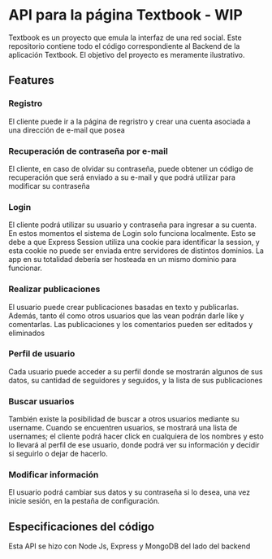 # API para la página Textbook - WIP

Textbook es un proyecto que emula la interfaz de una red social.
Este repositorio contiene todo el código correspondiente al Backend de la aplicación Textbook.
El objetivo del proyecto es meramente ilustrativo.

## Features

### Registro

El cliente puede ir a la página de regristro y crear una cuenta asociada a una dirección de e-mail que posea

### Recuperación de contraseña por e-mail

El cliente, en caso de olvidar su contraseña, puede obtener un código de recuperación que será enviado a su e-mail y que podrá utilizar para modificar su contraseña

### Login

El cliente podrá utilizar su usuario y contraseña para ingresar a su cuenta.
En estos momentos el sistema de Login solo funciona localmente. Esto se debe a que Express Session utiliza una cookie para identificar la session, y esta cookie no puede ser enviada entre servidores de distintos dominios. La app en su totalidad debería ser hosteada en un mismo dominio para funcionar.

### Realizar publicaciones

El usuario puede crear publicaciones basadas en texto y publicarlas. Además, tanto él como otros usuarios que las vean podrán darle like y comentarlas. Las publicaciones y los comentarios pueden ser editados y eliminados

### Perfil de usuario

Cada usuario puede acceder a su perfil donde se mostrarán algunos de sus datos, su cantidad de seguidores y seguidos, y la lista de sus publicaciones

### Buscar usuarios

También existe la posibilidad de buscar a otros usuarios mediante su username. Cuando se encuentren usuarios, se mostrará una lista de usernames; el cliente podrá hacer click en cualquiera de los nombres y esto lo llevará al perfil de ese usuario, donde podrá ver su información y decidir si seguirlo o dejar de hacerlo.

### Modificar información

El usuario podrá cambiar sus datos y su contraseña si lo desea, una vez inicie sesión, en la pestaña de configuración.

## Especificaciones del código

Esta API se hizo con Node Js, Express y MongoDB del lado del backend
